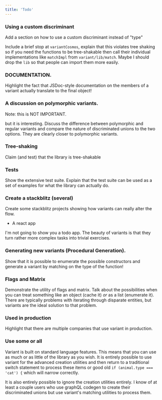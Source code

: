 ```yaml
---
title: 'Todo'
---
```

### Using a custom discriminant

Add a section on how to use a custom discriminant instead of "type"

Include a brief stop at `variantCosmos`, explain that this violates tree shaking so if you need the functions to be tree-shakable then call their individual implementations like `matchImpl` from `variant/lib/match`. Maybe I should drop the `lib` so that people can import them more easily.

### DOCUMENTATION.

Highlight the fact that JSDoc-style documentation on the members of a variant actually translate to the final object!

### A discussion on polymorphic variants.

Note: this is NOT IMPORTANT.

but it is interesting. Discuss the difference between polymorphic and regular variants and compare the nature of discriminated unions to the two options. They are clearly closer to polymorphic variants.


### Tree-shaking

Claim (and test) that the library is tree-shakable

### Tests

Show the extensive test suite. Explain that the test suite can be used as a set of examples for what the library can actually do. 

### Create a stackblitz (several)

Create some stackblitz projects showing how variants can really alter the flow.

 - A react app 

I'm not going to show you a todo app. The beauty of variants is that they turn rather more complex tasks into trivial exercises.

### Generating new variants (Procedural Generation).

Show that it is possible to enumerate the possible constructors and generate a variant by matching on the type of the function!


### Flags and Matrix

Demonstrate the utility of flags and matrix. Talk about the possibilities when you can treat something like an object (cache it) *or* as a list (enumerate it). There are typically problems with iterating through disparate entities, but variants are the ideal solution to that problem.

### Used in production

Highlight that there are multiple companies that use variant in production. 

### Use some or all

Variant is built on standard language features. This means that you can use as much or as little of the library as you wish. It is entirely possible to use variant for the advanced creation utilities and then return to a traditional switch statement to process these items or good old `if (animal.type === 'cat') {` which will narrow correctly.

It is also entirely possible to ignore the creation utilities entirely. I know of at least a couple users who use graphQL codegen to create their discriminated unions but use variant's matching utilities to process them.